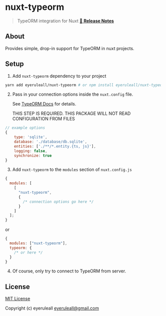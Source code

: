 # nuxt-typeorm

<!-- [![npm version][npm-version-src]][npm-version-href]
[![npm downloads][npm-downloads-src]][npm-downloads-href]
[![Github Actions CI][github-actions-ci-src]][github-actions-ci-href]
[![Codecov][codecov-src]][codecov-href]
[![License][license-src]][license-href] -->

> TypeORM integration for Nuxt
> [📖 **Release Notes**](./CHANGELOG.md)

## About

Provides simple, drop-in support for TypeORM in nuxt projects.

## Setup

1. Add `nuxt-typeorm` dependency to your project

```bash
yarn add eyeruleall/nuxt-typeorm # or npm install eyeruleall/nuxt-typeorm
```

2. Pass in your connection options inside the `nuxt.config` file.

   See [TypeORM Docs](https://typeorm.io/#/connection-options) for details.

   THIS STEP IS REQUIRED. THIS PACKAGE WILL NOT READ CONFIGURATION FROM FILES

```js
// example options
{
    type: 'sqlite',
    database: './database/db.sqlite',
    entities: ['./**/*.entity.{ts, js}'],
    logging: false,
    synchronize: true
}
```

3. Add `nuxt-typeorm` to the `modules` section of `nuxt.config.js`

```js
{
  modules: [
    [
      "nuxt-typeorm",
      {
        /* connection options go here */
      }
    ]
  ];
}
```

or

```js
{
  modules: ["nuxt-typeorm"],
  typeorm: {
    /* or here */
  }
}
```

4. Of course, only try to connect to TypeORM from server.

## License

[MIT License](./LICENSE)

Copyright (c) eyeruleall <eyeruleall@gmail.com>

<!-- Badges -->

[npm-version-src]: https://img.shields.io/npm/v/nuxt-typeorm/latest.svg
[npm-version-href]: https://npmjs.com/package/nuxt-typeorm
[npm-downloads-src]: https://img.shields.io/npm/dt/nuxt-typeorm.svg
[npm-downloads-href]: https://npmjs.com/package/nuxt-typeorm
[github-actions-ci-src]: https://github.com/eyeruleall/nuxt-typeorm/workflows/ci/badge.svg
[github-actions-ci-href]: https://github.com/eyeruleall/nuxt-typeorm/actions?query=workflow%3Aci
[codecov-src]: https://img.shields.io/codecov/c/github/eyeruleall/nuxt-typeorm.svg
[codecov-href]: https://codecov.io/gh/eyeruleall/nuxt-typeorm
[license-src]: https://img.shields.io/npm/l/nuxt-typeorm.svg
[license-href]: https://npmjs.com/package/nuxt-typeorm
